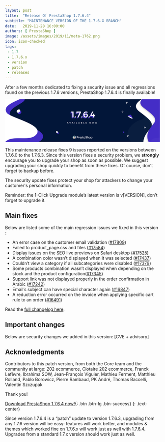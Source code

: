 ```yaml
---
layout: post
title:  "Release Of PrestaShop 1.7.6.4"
subtitle: "MAINTENANCE VERSION OF THE 1.7.6.X BRANCH"
date:   2019-11-28 16:00:00
authors: [ PrestaShop ]
image: /assets/images/2019/11/meta-1762.png
icon: icon-checked
tags:
 - 1.7
 - 1.7.6.x
 - version
 - patch
 - releases
---
```


After a few months dedicated to fixing a security issue and all regressions found on the previous 1.7.6 versions, PrestaShop 1.7.6.4 is finally available! 

![1.7.6.4 is available!](/assets/images/2020/03/1.7.6.4_banner.jpg)

This maintenance release fixes 9 issues reported on the versions between 1.7.6.0 to the 1.7.6.3.
Since this version fixes a security problem, we **strongly** encourage you to upgrade your shop as soon as possible.
We suggest upgrading your shop quickly to benefit from these fixes. Of course, don’t forget to backup before.

The security update fixes protect your shop for attackers to change your customer's personal information.

Reminder:  the 1-Click Upgrade module’s latest version is v[VERSION], don’t forget to upgrade it.

## Main fixes
Below are listed some of the main regression issues we fixed in this version :

* An error case on the customer email validation ([#17809](https://github.com/PrestaShop/PrestaShop/issues/17809))
* Failed to product_page.css and files ([#17584](https://github.com/PrestaShop/PrestaShop/issues/17584))
* Display issues on the SEO live previews on Safari desktop ([#17525](https://github.com/PrestaShop/PrestaShop/issues/17525))
* A combination color wasn’t displayed when it was selected ([#17437](https://github.com/PrestaShop/PrestaShop/issues/17437))
* Couldn’t view a category if all subcategories were disabled ([#17379](https://github.com/PrestaShop/PrestaShop/issues/17379))
* Some products combination wasn’t displayed when depending on the stock and the product configuration([#17345](https://github.com/PrestaShop/PrestaShop/issues/17345)) 
* Support link was not displayed properly in the order confirmation in Arabic ([#17242](https://github.com/PrestaShop/PrestaShop/issues/17242))
* Email’s subject can have special character again  ([#16847](https://github.com/PrestaShop/PrestaShop/issues/16847))
* A reduction error occurred on the invoice when applying specific cart rule to an order 
([#16491](https://github.com/PrestaShop/PrestaShop/issues/16491))

Read the [full changelog here](https://github.com/PrestaShop/PrestaShop/releases/tag/1.7.6.4).
## Important changes 
Below are security changes we added in this version:
[CVE + advisory]

## Acknowledgments

Contributors to this patch version, from both the Core team and the community at large: 
202 ecommerce, Clotaire 202 ecommerce, Franck Lefèvre, Ibrahima SOW, Jean-François Viguier, Mathieu Ferment, Matthieu Rolland, Pablo Borowicz, Pierre Rambaud, PK André, Thomas Baccelli, Valentin Szczupak

Thank you!


[Download PrestaShop 1.7.6.4 now!](https://www.prestashop.com/en/download){: .btn .btn-lg .btn-success}
{: .text-center}



Since version 1.7.6.4 is a “patch” update to version 1.7.6.3, upgrading from any 1.7.6 version will be easy: features will work better, and modules & themes which worked fine on 1.7.6.x will work just as well with 1.7.6.4. Upgrades from a standard 1.7.x version should work just as well.
